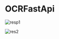 # OCRFastApi
![resp1](https://user-images.githubusercontent.com/73878161/178344650-1f7f2ac8-6031-45e5-bd37-cb670d862aae.jpg)

![res2](https://user-images.githubusercontent.com/73878161/178344666-d0035965-fab9-4c95-8f93-d3e0f19c3a70.jpg)
